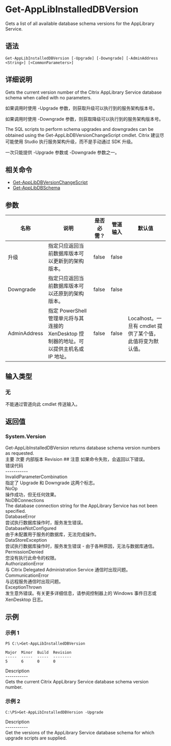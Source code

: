 # Get-AppLibInstalledDBVersion

Gets a list of all available database schema versions for the AppLibrary Service.

## 语法

    Get-AppLibInstalledDBVersion [-Upgrade] [-Downgrade] [-AdminAddress <String>] [<CommonParameters>]
    

## 详细说明

Gets the current version number of the Citrix AppLibrary Service database schema when called with no parameters.

如果调用时使用 -Upgrade 参数，则获取升级可以执行到的服务架构版本号。

如果调用时使用 -Downgrade 参数，则获取降级可以执行到的服务架构版本号。

The SQL scripts to perform schema upgrades and downgrades can be obtained using the Get-AppLibDBVersionChangeScript cmdlet. Citrix 建议尽可能使用 Studio 执行服务架构升级，而不是手动通过 SDK 升级。

一次只能提供 -Upgrade 参数或 -Downgrade 参数之一。

## 相关命令

- [Get-AppLibDBVersionChangeScript](Get-AppLibDBVersionChangeScript.html)
- [Get-AppLibDBSchema](Get-AppLibDBSchema.html)

## 参数

| 名称           | 说明                                                         | 是否必需？ | 管道输入  | 默认值                                   |
| ------------ | ---------------------------------------------------------- | ----- | ----- | ------------------------------------- |
| 升级           | 指定只应返回当前数据库版本可以更新到的架构版本。                                   | false | false |                                       |
| Downgrade    | 指定只应返回当前数据库版本可以还原到的架构版本。                                   | false | false |                                       |
| AdminAddress | 指定 PowerShell 管理单元将与其连接的 XenDesktop 控制器的地址。可以提供主机名或 IP 地址。 | false | false | Localhost。一旦有 cmdlet 提供了某个值，此值将变为默认值。 |

## 输入类型

### 无

不能通过管道向此 cmdlet 传送输入。

## 返回值

### System.Version

Get-AppLibInstalledDBVersion returns database schema version numbers as requested.  
主要 <integer> 次要 <integer> 内部版本 <integer> Revision <integer>## 注意 如果命令失败，会返回以下错误。  
错误代码  
\---\---\-----  
InvalidParameterCombination  
指定了 Upgrade 和 Downgrade 这两个标志。  
NoOp  
操作成功，但无任何效果。  
NoDBConnections  
The database connection string for the AppLibrary Service has not been specified.  
DatabaseError  
尝试执行数据库操作时，服务发生错误。  
DatabaseNotConfigured  
由于未配置用于服务的数据库，无法完成操作。  
DataStoreException  
尝试执行数据库操作时，服务发生错误 - 由于各种原因，无法与数据库通信。  
PermissionDenied  
您没有执行此命令的权限。  
AuthorizationError  
与 Citrix Delegated Administration Service 通信时出现问题。  
CommunicationError  
与远程服务通信时出现问题。  
ExceptionThrown  
发生意外错误。有关更多详细信息，请参阅控制器上的 Windows 事件日志或 XenDesktop 日志。

## 示例

### 示例 1

    PS C:\>Get-AppLibInstalledDBVersion
    
    Major  Minor  Build  Revision
    -----  -----  -----  --------
    5      6      0      0
    

Description  
\---\---\-----  
Gets the current Citrix AppLibrary Service database schema version number.

### 示例 2

    C:\PS>Get-AppLibInstalledDBVersion -Upgrade
    

Description  
\---\---\-----  
Get the versions of the AppLibrary Service database schema for which upgrade scripts are supplied.